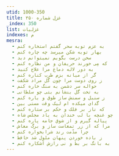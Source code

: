 ```yaml
---
utid: 1000-350
title: غزل شماره ۳۵۰
_index: 350
list: غزلیات
indexes: م
mesra:
  - به عزم توبه سحر گفتم استخاره کنم
  - بهار توبه شکن میرسد چه چاره کنم
  - سخن درست بگویم نمیتوانم دید
  - که مِی خورند حریفان و من نظاره کنم
  - به دور لاله دماغ مرا علاج کنید
  - گر از میانه بزم طرب کناره کنم
  - ز روی دوست مرا چون گل مراد شکفت
  - حواله سر دشمن به سنگ خاره کنم
  - به تخت گل بنشانم بتی چو سلطانی
  - ز سنبل و سمنش ساز طوق و یاره کنم
  - گدای میکده ام لیک وقت مستی بین
  - که ناز بر فلک و حکم بر ستاره کنم
  - چو غنچه با لب خندان به یاد مجلس شاه
  - پیاله گیرم و از شوق جامه پاره کنم
  - مرا که از زر تمغاست ساز و برگ معاش
  - چرا مذّمت رند شرابخواره کنم
  - ز باده خوردن پنهان ملول شد حافظ
  - به بانگ بر بط و نی رازش آشکاره کنم
---
```

